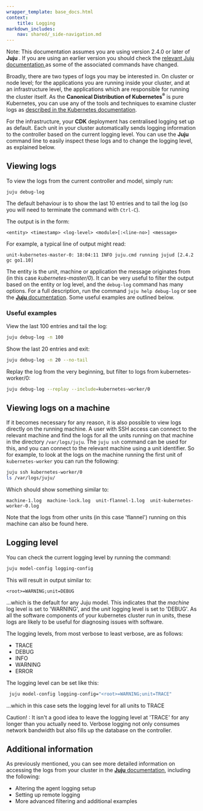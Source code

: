 ```yaml
---
wrapper_template: base_docs.html
context:
    title: Logging
markdown_includes:
    nav: shared/_side-navigation.md
---
```


<div class="p-notification--information">
  <p class="p-notification__response">
    <span class="p-notification__status">Note:</span>
This documentation assumes you are using version 2.4.0 or later of
<strong>Juju</strong> . If you are using an earlier version you should
check the  <a href="https://docs.jujucharms.com/stable/en/troubleshooting-logs">
 relevant <emphasis>Juju</emphasis> documentation </a> as some of the associated
 commands have changed.
  </p>
</div>

Broadly, there are two types of logs you may be interested in. On cluster or
node level; for the applications you are running inside your cluster, and at an
infrastructure level, the applications which are responsible for running the
cluster itself. As the **Canonical Distribution of Kubernetes<sup>&reg;</sup>**
is pure Kubernetes, you can use any of the tools and techniques  to examine cluster
logs as [described in the Kubernetes documentation][k8-logs].

For the infrastructure, your **CDK** deployment has centralised logging set up
as default. Each unit in your cluster automatically sends logging information
to the controller based on the current logging level.  You can use the **Juju**
command line to easily inspect these logs and to change the logging level, as
explained below.

## Viewing logs

To view the logs from the current controller and model, simply run:

```
juju debug-log
```

The default behaviour is to show the last 10 entries and to tail the log (so
you will need to terminate the command with `Ctrl-C`).

The output is in the form:

`<entity> <timestamp> <log-level> <module>[:<line-no>] <message>`

For example, a typical line of output might read:

```
unit-kubernetes-master-0: 18:04:11 INFO juju.cmd running jujud [2.4.2 gc go1.10]
```

The entity is the unit, machine or application the message originates from (in
this case _kubernetes-master/0_). It can be very useful to filter the output
based on the entity or log level, and the `debug-log` command has many options.
For a full description, run the command `juju help debug-log` or see the
[**Juju** documentation][juju-logging]. Some useful examples are outlined below.

### Useful examples

View the last 100 entries and tail the log:

```bash
juju debug-log -n 100
```

Show the last 20 entries and exit:

```bash
juju debug-log -n 20 --no-tail
```

Replay the log from the very beginning, but filter to logs from kubernetes-worker/0:

```bash
juju debug-log --replay --include=kubernetes-worker/0
```


## Viewing logs on a machine

If it becomes necessary for any reason, it is also possible to view logs
directly on the running machine. A user with SSH access can connect to the
relevant machine and find the logs for all the units running on that machine in
the directory `/var/logs/juju`.  The `juju ssh` command can be used for this,
and you can connect to the relevant machine using a unit identifier. So for
example, to look at the logs on the machine running the first unit of
`kubernetes-worker` you can run the following:

```bash
juju ssh kubernetes-worker/0
ls /var/logs/juju/
```
Which should show something similar to:

```
machine-1.log  machine-lock.log  unit-flannel-1.log  unit-kubernetes-worker-0.log
```

Note that the logs from other units (in this case 'flannel') running on this
machine can also be found here.

## Logging level

You can check the current logging level by running the command:

```bash
juju model-config logging-config
```
This will result in output similar to:

```no-highlight
<root>=WARNING;unit=DEBUG
```
...which is the default for any Juju model. This indicates that the _machine_ log level is set to 'WARNING', and the _unit_ logging level is set to 'DEBUG'.  As all the software components of your kubernetes cluster run in units, these logs are likely to be useful for diagnosing issues with software.

The logging levels, from most verbose to least verbose, are as follows:

 * TRACE
 * DEBUG
 * INFO
 * WARNING
 * ERROR

 The logging level can be set like this:

```bash
 juju model-config logging-config="<root>=WARNING;unit=TRACE"
```
...which in this case sets the logging level for all units to TRACE

<div class="p-notification--warning">
  <p class="p-notification__response">
    <span class="p-notification__status">Caution! :</span>
It isn't a good idea to leave the logging level at 'TRACE' for any
longer than you actually need to. Verbose logging not only consumes network
bandwidth but also fills up the database on the controller.
  </p>
</div>

## Additional information

As previously mentioned, you can see more detailed information on accessing the logs from your cluster in the [**Juju** documentation][juju-logging], including the following:

 - Altering the agent logging setup
 - Setting up remote logging
 - More advanced filtering and additional examples

<!--LINKS -->
[juju-logging]: https://docs.jujucharms.com/stable/en/troubleshooting-logs
[k8-logs]: https://kubernetes.io/docs/concepts/cluster-administration/logging/
